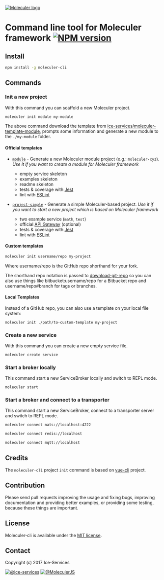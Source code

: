 [![Moleculer logo](http://moleculer.services/images/banner.png)](https://github.com/ice-services/moleculer)

# Command line tool for Moleculer framework [![NPM version](https://img.shields.io/npm/v/moleculer-cli.svg)](https://www.npmjs.com/package/moleculer-cli)


## Install

``` bash
npm install -g moleculer-cli
```

## Commands

### Init a new project
With this command you can scaffold a new Moleculer project.

``` bash
moleculer init module my-module
```
The above command download the template from [ice-services/moleculer-template-module](https://github.com/ice-services/moleculer-template-module), prompts some information and generate a new module to the `./my-module` folder.

#### Official templates

* [`module`](https://github.com/ice-services/moleculer-template-module) - Generate a new Moleculer module project (e.g.: `moleculer-xyz`). *Use it if you want to create a module for Moleculer framework*
	* empty service skeleton
	* examples skeleton
	* readme skeleton
	* tests & coverage with [Jest](http://facebook.github.io/jest/)
	* lint with [ESLint](http://eslint.org/)


* [`project-simple`](https://github.com/ice-services/moleculer-template-project-simple) - Generate a simple Moleculer-based project. *Use it if you want to start a new project which is based on Moleculer framework*
	* two example service (`math`, `test`)
	* official [API Gateway](https://github.com/ice-services/moleculer-web) (optional)
	* tests & coverage with [Jest](http://facebook.github.io/jest/)
	* lint with [ESLint](http://eslint.org/)

#### Custom templates

``` bash
moleculer init username/repo my-project
```
Where username/repo is the GitHub repo shorthand for your fork.

The shorthand repo notation is passed to [download-git-repo](https://github.com/flipxfx/download-git-repo) so you can also use things like bitbucket:username/repo for a Bitbucket repo and username/repo#branch for tags or branches.

#### Local Templates

Instead of a GitHub repo, you can also use a template on your local file system:
``` bash
moleculer init ./path/to-custom-template my-project
```

### Create a new service
With this command you can create a new empty service file.
```bash
moleculer create service
```

### Start a broker locally
This command start a new ServiceBroker locally and switch to REPL mode.
```bash
moleculer start
```

### Start a broker and connect to a transporter
This command start a new ServiceBroker, connect to a transporter server and switch to REPL mode.
```bash
moleculer connect nats://localhost:4222

moleculer connect redis://localhost

moleculer connect mqtt://localhost
```

## Credits
The `moleculer-cli` project `init` command is based on [vue-cli](https://github.com/vuejs/vue-cli) project. 

## Contribution
Please send pull requests improving the usage and fixing bugs, improving documentation and providing better examples, or providing some testing, because these things are important.

## License
Moleculer-cli is available under the [MIT license](https://tldrlegal.com/license/mit-license).

## Contact
Copyright (c) 2017 Ice-Services

[![@ice-services](https://img.shields.io/badge/github-ice--services-green.svg)](https://github.com/ice-services) [![@MoleculerJS](https://img.shields.io/badge/twitter-MoleculerJS-blue.svg)](https://twitter.com/MoleculerJS)
